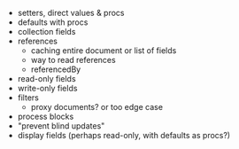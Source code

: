 * setters, direct values & procs
* defaults with procs
* collection fields
* references
	- caching entire document or list of fields
	- way to read references
	- referencedBy
* read-only fields
* write-only fields
* filters
	- proxy documents? or too edge case
* process blocks
* "prevent blind updates"
* display fields (perhaps read-only, with defaults as procs?)

